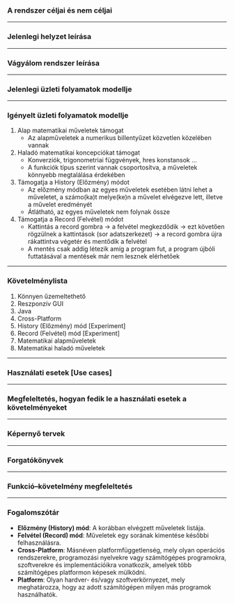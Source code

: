 ### A rendszer céljai és nem céljai

---

### Jelenlegi helyzet leírása

---

### Vágyálom rendszer leírása

---

### Jelenlegi üzleti folyamatok modellje

---

### Igényelt üzleti folyamatok modellje

1. Alap matematikai műveletek támogat
    - Az alapműveletek a numerikus billentyűzet közvetlen közelében vannak
2. Haladó matematikai koncepciókat támogat
    - Konverziók, trigonometriai függvények, hres konstansok ...
    - A funkciók típus szerint vannak csoportosítva, a műveletek könnyebb megtalálása érdekében
3. Támogatja a History (Előzmény) módot
    - Az előzmény módban az egyes műveletek esetében látni lehet a műveletet, a számo(ka)t melye(ke)n a művelet elvégezve lett, illetve a művelet eredményét
    - Átlátható, az egyes műveletek nem folynak össze
4. Támogatja a Record (Felvétel) módot
    - Kattintás a record gombra -> a felvétel megkezdődik -> ezt követően rögzülnek a kattintások (sor adatszerkezet) -> a record gombra újra rákattintva végetér és mentődik a felvétel
    - A mentés csak addig létezik amíg a program fut, a program újbóli futtatásával a mentések már nem lesznek elérhetőek

---

### Követelménylista

1. Könnyen űzemeltethető
2. Reszponzív GUI
3. Java
4. Cross-Platform
5. History (Előzmény) mód [Experiment]
6. Record (Felvétel) mód [Experiment]
7. Matematikai alapműveletek
8. Matematikai haladó műveletek

---

### Használati esetek [Use cases]

---

### Megfeleltetés, hogyan fedik le a használati esetek a követelményeket

---

### Képernyő tervek

---

### Forgatókönyvek

---

### Funkció–követelmény megfeleltetés

---

### Fogalomszótár

* **Előzmény (History) mód**: A korábban elvégzett műveletek listája.
* **Felvétel (Record) mód**: Műveletek egy sorának kimentése későbbi felhasználásra.
* **Cross-Platform**: Másnéven platformfüggetlenség, mely olyan operációs rendszerekre, programozási nyelvekre vagy számítógépes programokra, szoftverekre és implementációikra vonatkozik, amelyek több számítógépes platformon képesek mülködni. 
* **Platform**: Olyan hardver- és/vagy szoftverkörnyezet, mely meghatározza, hogy az adott számítógépen milyen más programok használhatók.
